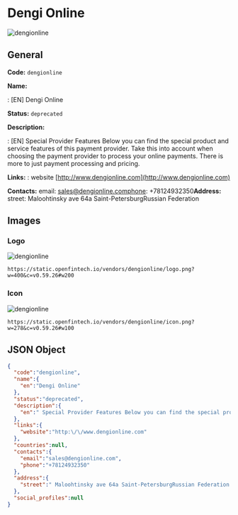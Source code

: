 
# Dengi Online 
![dengionline](https://static.openfintech.io/vendors/dengionline/logo.png?w=400&c=v0.59.26#w200)  

## General 
 
**Code:** `dengionline` 
 
**Name:** 
 
:	[EN] Dengi Online 
 
**Status:** `deprecated` 
 
**Description:** 
 
: [EN]  Special Provider Features Below you can find the special product and service features of this payment provider. Take this into account when choosing the payment provider to process your online payments. There is more to just payment processing and pricing.  
 
**Links:** 
: website [http://www.dengionline.com](http://www.dengionline.com) 
 
**Contacts:** 
email: sales@dengionline.comphone: +78124932350**Address:** 
street:  Maloohtinsky ave 64a Saint-PetersburgRussian Federation  

## Images 

### Logo 
 
![dengionline](https://static.openfintech.io/vendors/dengionline/logo.png?w=400&c=v0.59.26#w200)  

```
https://static.openfintech.io/vendors/dengionline/logo.png?w=400&c=v0.59.26#w200
```  

### Icon 
 
![dengionline](https://static.openfintech.io/vendors/dengionline/icon.png?w=278&c=v0.59.26#w100)  

```
https://static.openfintech.io/vendors/dengionline/icon.png?w=278&c=v0.59.26#w100
```  

## JSON Object 

```json
{
  "code":"dengionline",
  "name":{
    "en":"Dengi Online"
  },
  "status":"deprecated",
  "description":{
    "en":" Special Provider Features Below you can find the special product and service\u00a0features of this payment provider. Take this into account when choosing the payment provider to process your online payments. There is more to just payment processing and pricing. "
  },
  "links":{
    "website":"http:\/\/www.dengionline.com"
  },
  "countries":null,
  "contacts":{
    "email":"sales@dengionline.com",
    "phone":"+78124932350"
  },
  "address":{
    "street":" Maloohtinsky ave 64a Saint-PetersburgRussian Federation "
  },
  "social_profiles":null
}
```  
